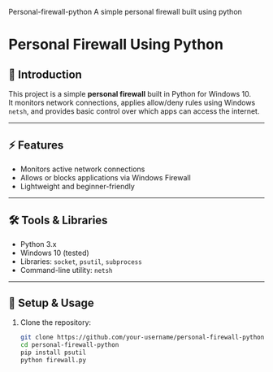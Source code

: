  Personal-firewall-python
A simple personal firewall built using python
# Personal Firewall Using Python  

## 📌 Introduction  
This project is a simple **personal firewall** built in Python for Windows 10.  
It monitors network connections, applies allow/deny rules using Windows `netsh`, and provides basic control over which apps can access the internet.  

---

## ⚡ Features  
- Monitors active network connections  
- Allows or blocks applications via Windows Firewall  
- Lightweight and beginner-friendly  

---

## 🛠️ Tools & Libraries  
- Python 3.x  
- Windows 10 (tested)  
- Libraries: `socket`, `psutil`, `subprocess`  
- Command-line utility: `netsh`  

---

## 🚀 Setup & Usage  
1. Clone the repository:
   ```bash
   git clone https://github.com/your-username/personal-firewall-python.git
   cd personal-firewall-python
   pip install psutil
   python firewall.py
